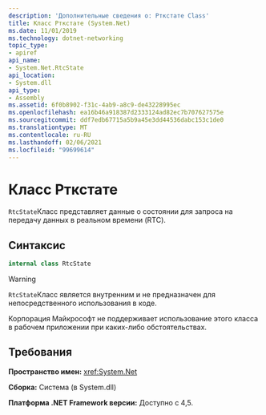 ```yaml
---
description: 'Дополнительные сведения о: Рткстате Class'
title: Класс Рткстате (System.Net)
ms.date: 11/01/2019
ms.technology: dotnet-networking
topic_type:
- apiref
api_name:
- System.Net.RtcState
api_location:
- System.dll
api_type:
- Assembly
ms.assetid: 6f0b8902-f31c-4ab9-a8c9-de43228995ec
ms.openlocfilehash: ea16b46a918387d2333124ad82ec7b707627575e
ms.sourcegitcommit: ddf7edb67715a5b9a45e3dd44536dabc153c1de0
ms.translationtype: MT
ms.contentlocale: ru-RU
ms.lasthandoff: 02/06/2021
ms.locfileid: "99699614"
---
```

# <a name="rtcstate-class"></a>Класс Рткстате

`RtcState`Класс представляет данные о состоянии для запроса на передачу данных в реальном времени (RTC).

## <a name="syntax"></a>Синтаксис
  
```csharp  
internal class RtcState
```

> [!WARNING]
> `RtcState`Класс является внутренним и не предназначен для непосредственного использования в коде.
>
> Корпорация Майкрософт не поддерживает использование этого класса в рабочем приложении при каких-либо обстоятельствах.

## <a name="requirements"></a>Требования

**Пространство имен:** <xref:System.Net>

**Сборка:** Система (в System.dll)

**Платформа .NET Framework версии:** Доступно с 4,5.
